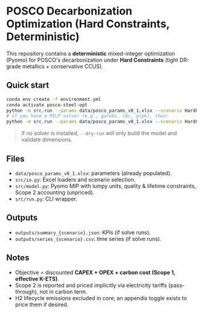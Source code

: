 
# POSCO Decarbonization Optimization (Hard Constraints, Deterministic)

This repository contains a **deterministic** mixed-integer optimization (Pyomo) for POSCO's decarbonization under **Hard Constraints** (tight DR-grade metallics + conservative CCUS).

## Quick start

```bash
conda env create -f environment.yml
conda activate posco-steel-opt
python -m src.run --params data/posco_params_v0_1.xlsx --scenario HardConstraints --dry-run
# if you have a MILP solver (e.g., gurobi, cbc, glpk), then:
python -m src.run --params data/posco_params_v0_1.xlsx --scenario HardConstraints --solve --solver glpk
```

> If no solver is installed, `--dry-run` will only build the model and validate dimensions.

## Files
- `data/posco_params_v0_1.xlsx`: parameters (already populated).
- `src/io.py`: Excel loaders and scenario selection.
- `src/model.py`: Pyomo MIP with lumpy units, quality & lifetime constraints, Scope 2 accounting (unpriced).
- `src/run.py`: CLI wrapper.

## Outputs
- `outputs/summary_{scenario}.json`: KPIs (if solve runs).
- `outputs/series_{scenario}.csv`: time series (if solve runs).

## Notes
- Objective = discounted **CAPEX + OPEX + carbon cost (Scope 1, effective K-ETS)**.
- Scope 2 is reported and priced implicitly via electricity tariffs (pass-through), not in carbon term.
- H2 lifecycle emissions excluded in core; an appendix toggle exists to price them if desired.
